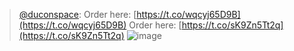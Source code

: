 
> [@duconspace](https://twitter.com/duconspace/status/1602496174254350336?s=46&t=gkSZtjGEtUZPO0JCzBxCBw): Order here: [https://t.co/wqcyj65D9B](https://t.co/wqcyj65D9B)
> Order here: [https://t.co/sK9Zn5Tt2q](https://t.co/sK9Zn5Tt2q)
> ![image](https://pbs.twimg.com/media/Fj01soHaEAAwP2t.jpg)

